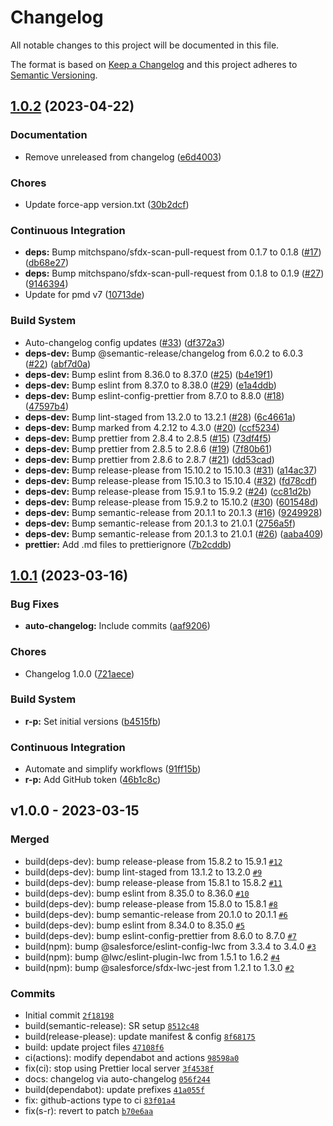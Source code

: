 # Changelog

All notable changes to this project will be documented in this file.

The format is based on [Keep a Changelog](https://keepachangelog.com/en/1.0.0/)
and this project adheres to [Semantic Versioning](https://semver.org/spec/v2.0.0.html).

## [1.0.2](https://github.com/dschach/semantic-release-playground/compare/v1.0.1...v1.0.2) (2023-04-22)


### Documentation

* Remove unreleased from changelog ([e6d4003](https://github.com/dschach/semantic-release-playground/commit/e6d4003c51c17245ffa62e2333e905db5501c9b6))


### Chores

* Update force-app version.txt ([30b2dcf](https://github.com/dschach/semantic-release-playground/commit/30b2dcf0330c3aa8ea01861d34d3879eb24d162d))


### Continuous Integration

* **deps:** Bump mitchspano/sfdx-scan-pull-request from 0.1.7 to 0.1.8 ([#17](https://github.com/dschach/semantic-release-playground/issues/17)) ([db68e27](https://github.com/dschach/semantic-release-playground/commit/db68e2744dea2b96fac31eebebfb35e9d42d4db5))
* **deps:** Bump mitchspano/sfdx-scan-pull-request from 0.1.8 to 0.1.9 ([#27](https://github.com/dschach/semantic-release-playground/issues/27)) ([9146394](https://github.com/dschach/semantic-release-playground/commit/91463945a789974772620fcf592070ab00da1b4d))
* Update for pmd v7 ([10713de](https://github.com/dschach/semantic-release-playground/commit/10713debe207fd196b2c03b6507ac2b932dd958e))


### Build System

* Auto-changelog config updates ([#33](https://github.com/dschach/semantic-release-playground/issues/33)) ([df372a3](https://github.com/dschach/semantic-release-playground/commit/df372a34d917e9c2100367f1ce2719c02e0335d5))
* **deps-dev:** Bump @semantic-release/changelog from 6.0.2 to 6.0.3 ([#22](https://github.com/dschach/semantic-release-playground/issues/22)) ([abf7d0a](https://github.com/dschach/semantic-release-playground/commit/abf7d0a44a2a3113268879f2730b44dfa01a08b0))
* **deps-dev:** Bump eslint from 8.36.0 to 8.37.0 ([#25](https://github.com/dschach/semantic-release-playground/issues/25)) ([b4e19f1](https://github.com/dschach/semantic-release-playground/commit/b4e19f16f7e92fafded0b85bca5f1bb69c9d0bc0))
* **deps-dev:** Bump eslint from 8.37.0 to 8.38.0 ([#29](https://github.com/dschach/semantic-release-playground/issues/29)) ([e1a4ddb](https://github.com/dschach/semantic-release-playground/commit/e1a4ddbb8c5fb23c2ff3376f1aeae4b85fd1350c))
* **deps-dev:** Bump eslint-config-prettier from 8.7.0 to 8.8.0 ([#18](https://github.com/dschach/semantic-release-playground/issues/18)) ([47597b4](https://github.com/dschach/semantic-release-playground/commit/47597b42723a5e2929b92a7780d262314d849dc8))
* **deps-dev:** Bump lint-staged from 13.2.0 to 13.2.1 ([#28](https://github.com/dschach/semantic-release-playground/issues/28)) ([6c4661a](https://github.com/dschach/semantic-release-playground/commit/6c4661a24196571d3be2670d9e6f1f80d362040c))
* **deps-dev:** Bump marked from 4.2.12 to 4.3.0 ([#20](https://github.com/dschach/semantic-release-playground/issues/20)) ([ccf5234](https://github.com/dschach/semantic-release-playground/commit/ccf5234f6c46d0b8bdac2ab6041455cb53ab87d6))
* **deps-dev:** Bump prettier from 2.8.4 to 2.8.5 ([#15](https://github.com/dschach/semantic-release-playground/issues/15)) ([73df4f5](https://github.com/dschach/semantic-release-playground/commit/73df4f56dbe6bf6c451f19701308840e31c00454))
* **deps-dev:** Bump prettier from 2.8.5 to 2.8.6 ([#19](https://github.com/dschach/semantic-release-playground/issues/19)) ([7f80b61](https://github.com/dschach/semantic-release-playground/commit/7f80b6125a212934498ce0ce3a91f712d42d63c1))
* **deps-dev:** Bump prettier from 2.8.6 to 2.8.7 ([#21](https://github.com/dschach/semantic-release-playground/issues/21)) ([dd53cad](https://github.com/dschach/semantic-release-playground/commit/dd53cadb310d1b253679abd49408f4de34e8ac19))
* **deps-dev:** Bump release-please from 15.10.2 to 15.10.3 ([#31](https://github.com/dschach/semantic-release-playground/issues/31)) ([a14ac37](https://github.com/dschach/semantic-release-playground/commit/a14ac377497629c2127b0863572885119552088f))
* **deps-dev:** Bump release-please from 15.10.3 to 15.10.4 ([#32](https://github.com/dschach/semantic-release-playground/issues/32)) ([fd78cdf](https://github.com/dschach/semantic-release-playground/commit/fd78cdf7fc9381a48817dfbb498f38864999ae62))
* **deps-dev:** Bump release-please from 15.9.1 to 15.9.2 ([#24](https://github.com/dschach/semantic-release-playground/issues/24)) ([cc81d2b](https://github.com/dschach/semantic-release-playground/commit/cc81d2b216d91ff46b980698d051bf050fe2e688))
* **deps-dev:** Bump release-please from 15.9.2 to 15.10.2 ([#30](https://github.com/dschach/semantic-release-playground/issues/30)) ([601548d](https://github.com/dschach/semantic-release-playground/commit/601548ddb9997fe32bc6042db559c0bb3b1cbb56))
* **deps-dev:** Bump semantic-release from 20.1.1 to 20.1.3 ([#16](https://github.com/dschach/semantic-release-playground/issues/16)) ([9249928](https://github.com/dschach/semantic-release-playground/commit/9249928c6b0ca44601c535f2825809d23de23bd3))
* **deps-dev:** Bump semantic-release from 20.1.3 to 21.0.1 ([2756a5f](https://github.com/dschach/semantic-release-playground/commit/2756a5fa85a51ddf6f8331246bdda841190e390f))
* **deps-dev:** Bump semantic-release from 20.1.3 to 21.0.1 ([#26](https://github.com/dschach/semantic-release-playground/issues/26)) ([aaba409](https://github.com/dschach/semantic-release-playground/commit/aaba40977fa76c4953d45b750e05795b0f601130))
* **prettier:** Add .md files to prettierignore ([7b2cddb](https://github.com/dschach/semantic-release-playground/commit/7b2cddb0e60033d162a3bf1556ab302eaeb30627))

## [1.0.1](https://github.com/dschach/semantic-release-playground/compare/v1.0.0...v1.0.1) (2023-03-16)


### Bug Fixes

* **auto-changelog:** Include commits ([aaf9206](https://github.com/dschach/semantic-release-playground/commit/aaf920692d688d8e19ffbef8f2735fd0cc660031))


### Chores

* Changelog 1.0.0 ([721aece](https://github.com/dschach/semantic-release-playground/commit/721aecedf5de7ba10f551dc5aa444f8995d14376))


### Build System

* **r-p:** Set initial versions ([b4515fb](https://github.com/dschach/semantic-release-playground/commit/b4515fb33770bd8c56289b37c64e924b45181c09))


### Continuous Integration

* Automate and simplify workflows ([91ff15b](https://github.com/dschach/semantic-release-playground/commit/91ff15bbe9c8ce908e87a2ae0ff501028c890b28))
* **r-p:** Add GitHub token ([46b1c8c](https://github.com/dschach/semantic-release-playground/commit/46b1c8c9722cfec46537f8c2dd7817de7bf3da23))

## v1.0.0 - 2023-03-15

### Merged

- build(deps-dev): bump release-please from 15.8.2 to 15.9.1 [`#12`](https://github.com/dschach/semantic-release-playground/pull/12)
- build(deps-dev): bump lint-staged from 13.1.2 to 13.2.0 [`#9`](https://github.com/dschach/semantic-release-playground/pull/9)
- build(deps-dev): bump release-please from 15.8.1 to 15.8.2 [`#11`](https://github.com/dschach/semantic-release-playground/pull/11)
- build(deps-dev): bump eslint from 8.35.0 to 8.36.0 [`#10`](https://github.com/dschach/semantic-release-playground/pull/10)
- build(deps-dev): bump release-please from 15.8.0 to 15.8.1 [`#8`](https://github.com/dschach/semantic-release-playground/pull/8)
- build(deps-dev): bump semantic-release from 20.1.0 to 20.1.1 [`#6`](https://github.com/dschach/semantic-release-playground/pull/6)
- build(deps-dev): bump eslint from 8.34.0 to 8.35.0 [`#5`](https://github.com/dschach/semantic-release-playground/pull/5)
- build(deps-dev): bump eslint-config-prettier from 8.6.0 to 8.7.0 [`#7`](https://github.com/dschach/semantic-release-playground/pull/7)
- build(npm): bump @salesforce/eslint-config-lwc from 3.3.4 to 3.4.0 [`#3`](https://github.com/dschach/semantic-release-playground/pull/3)
- build(npm): bump @lwc/eslint-plugin-lwc from 1.5.1 to 1.6.2 [`#4`](https://github.com/dschach/semantic-release-playground/pull/4)
- build(npm): bump @salesforce/sfdx-lwc-jest from 1.2.1 to 1.3.0 [`#2`](https://github.com/dschach/semantic-release-playground/pull/2)

### Commits

- Initial commit [`2f18198`](https://github.com/dschach/semantic-release-playground/commit/2f181982fddf28455b8085078158cadb80d216f8)
- build(semantic-release): SR setup [`8512c48`](https://github.com/dschach/semantic-release-playground/commit/8512c48f7bf70f0b125a3b2936a9c92820725a60)
- build(release-please): update manifest & config [`8f68175`](https://github.com/dschach/semantic-release-playground/commit/8f68175d64d5f7a8f06596d9a02db19ff21a5713)
- build: update project files [`47108f6`](https://github.com/dschach/semantic-release-playground/commit/47108f63ad47762b4d58dbd06b518bef65645ee9)
- ci(actions): modify dependabot and actions [`98598a0`](https://github.com/dschach/semantic-release-playground/commit/98598a0a3e966bab16d4afab00d516d692e9fa73)
- fix(ci): stop using Prettier local server [`3f4538f`](https://github.com/dschach/semantic-release-playground/commit/3f4538f3df094e45c4bdcd150e46dca9e31030d7)
- docs: changelog via auto-changelog [`056f244`](https://github.com/dschach/semantic-release-playground/commit/056f244b7c93c4ccba200b128dae9c95dbd3eaf9)
- build(dependabot): update prefixes [`41a055f`](https://github.com/dschach/semantic-release-playground/commit/41a055ff51e4acfd39e817b604a64f9ceebd7ee4)
- fix: github-actions type to ci [`83f01a4`](https://github.com/dschach/semantic-release-playground/commit/83f01a4a1014b472046a64ab4584dcbae155481c)
- fix(s-r): revert to patch [`b70e6aa`](https://github.com/dschach/semantic-release-playground/commit/b70e6aae72e9661911dd578a68733ce914d4c5da)
